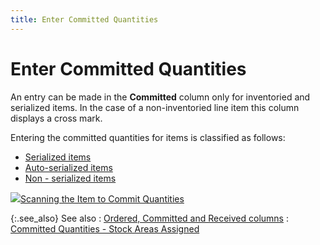 ```yaml
---
title: Enter Committed Quantities
---
```


# Enter Committed Quantities 


An entry can be made in the **Committed**  column only for inventoried and serialized items. In the case of a non-inventoried  line item this column displays a cross mark.


Entering the committed quantities for items is classified as follows:

- [Serialized  items]({{site.sp_baseurl}}/sales-docs/sales-orders/so-proc/cmt-items/enter-cmt-qty/ser/serialized_items_entering_committed_quantity.html)
- [Auto-serialized  items]({{site.sp_baseurl}}/sales-docs/sales-orders/so-proc/cmt-items/enter-cmt-qty/auto-ser/auto_serialized_items_entering_committed_quantity.html)
- [Non  - serialized items]({{site.sp_baseurl}}/sales-docs/sales-orders/so-proc/cmt-items/enter-cmt-qty/non-ser/non_serialized_items_entering_committed_quantity.html)



![]({{site.sp_baseurl}}/img/lens.gif)[Scanning  the Item to Commit Quantities]({{site.sp_baseurl}}/sales-docs/sales-orders/so-proc/cmt-items/enter-cmt-qty/scanning_the_item_to_commit_quantities_sal.html)


{:.see_also}
See also
: [Ordered,  Committed and Received columns]({{site.sp_baseurl}}/sales-docs/docs-profile/contents/item-info/details/ordered_committed_and_shipped_columns_in_sales_orders.html)
: [Committed  Quantities - Stock Areas Assigned]({{site.sp_baseurl}}/sales-docs/sales-orders/so-proc/cmt-items/enter-cmt-qty/committed/committed_quantities_stock_areas_assigned.html)
